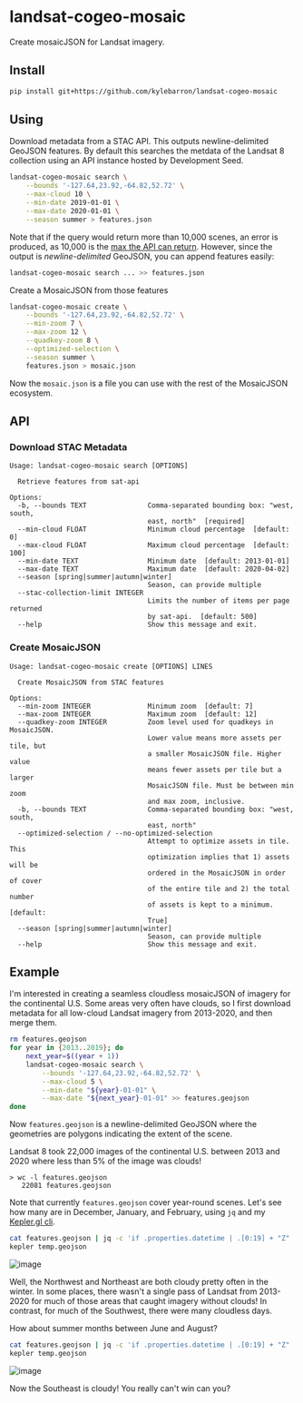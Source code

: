 # landsat-cogeo-mosaic

Create mosaicJSON for Landsat imagery.

## Install

```bash
pip install git+https://github.com/kylebarron/landsat-cogeo-mosaic
```

## Using

Download metadata from a STAC API. This outputs newline-delimited GeoJSON
features. By default this searches the metdata of the Landsat 8 collection using
an API instance hosted by Development Seed.

```bash
landsat-cogeo-mosaic search \
    --bounds '-127.64,23.92,-64.82,52.72' \
    --max-cloud 10 \
    --min-date 2019-01-01 \
    --max-date 2020-01-01 \
    --season summer > features.json
```

Note that if the query would return more than 10,000 scenes, an error is
produced, as 10,000 is the [max the API can
return](https://github.com/sat-utils/sat-api/issues/225). However, since the
output is _newline-delimited_ GeoJSON, you can append features easily:

```bash
landsat-cogeo-mosaic search ... >> features.json
```

Create a MosaicJSON from those features

```bash
landsat-cogeo-mosaic create \
    --bounds '-127.64,23.92,-64.82,52.72' \
    --min-zoom 7 \
    --max-zoom 12 \
    --quadkey-zoom 8 \
    --optimized-selection \
    --season summer \
    features.json > mosaic.json
```

Now the `mosaic.json` is a file you can use with the rest of the MosaicJSON
ecosystem.

## API

### Download STAC Metadata

```
Usage: landsat-cogeo-mosaic search [OPTIONS]

  Retrieve features from sat-api

Options:
  -b, --bounds TEXT               Comma-separated bounding box: "west, south,
                                  east, north"  [required]
  --min-cloud FLOAT               Minimum cloud percentage  [default: 0]
  --max-cloud FLOAT               Maximum cloud percentage  [default: 100]
  --min-date TEXT                 Minimum date  [default: 2013-01-01]
  --max-date TEXT                 Maximum date  [default: 2020-04-02]
  --season [spring|summer|autumn|winter]
                                  Season, can provide multiple
  --stac-collection-limit INTEGER
                                  Limits the number of items per page returned
                                  by sat-api.  [default: 500]
  --help                          Show this message and exit.
```

### Create MosaicJSON

```
Usage: landsat-cogeo-mosaic create [OPTIONS] LINES

  Create MosaicJSON from STAC features

Options:
  --min-zoom INTEGER              Minimum zoom  [default: 7]
  --max-zoom INTEGER              Maximum zoom  [default: 12]
  --quadkey-zoom INTEGER          Zoom level used for quadkeys in MosaicJSON.
                                  Lower value means more assets per tile, but
                                  a smaller MosaicJSON file. Higher value
                                  means fewer assets per tile but a larger
                                  MosaicJSON file. Must be between min zoom
                                  and max zoom, inclusive.
  -b, --bounds TEXT               Comma-separated bounding box: "west, south,
                                  east, north"
  --optimized-selection / --no-optimized-selection
                                  Attempt to optimize assets in tile. This
                                  optimization implies that 1) assets will be
                                  ordered in the MosaicJSON in order of cover
                                  of the entire tile and 2) the total number
                                  of assets is kept to a minimum.  [default:
                                  True]
  --season [spring|summer|autumn|winter]
                                  Season, can provide multiple
  --help                          Show this message and exit.
```

## Example

I'm interested in creating a seamless cloudless mosaicJSON of imagery for the
continental U.S. Some areas very often have clouds, so I first download metadata
for all low-cloud Landsat imagery from 2013-2020, and then merge them.

```bash
rm features.geojson
for year in {2013..2019}; do
    next_year=$((year + 1))
    landsat-cogeo-mosaic search \
        --bounds '-127.64,23.92,-64.82,52.72' \
        --max-cloud 5 \
        --min-date "${year}-01-01" \
        --max-date "${next_year}-01-01" >> features.geojson
done
```

Now `features.geojson` is a newline-delimited GeoJSON where the geometries are
polygons indicating the extent of the scene.

Landsat 8 took 22,000 images of the continental U.S. between 2013 and 2020 where
less than 5% of the image was clouds!

```
> wc -l features.geojson
   22081 features.geojson
```

Note that currently `features.geojson` cover year-round scenes. Let's see how
many are in December, January, and February, using `jq` and my [Kepler.gl
cli](https://github.com/kylebarron/keplergl_cli).

```bash
cat features.geojson | jq -c 'if .properties.datetime | .[0:19] + "Z" | fromdate | strftime("%m") | tonumber | select(. <= 2 or . >= 12) then . else empty end' > temp.geojson
kepler temp.geojson
```

![image](https://user-images.githubusercontent.com/15164633/78316235-660ec700-751c-11ea-8378-145a645868e0.png)

Well, the Northwest and Northeast are both cloudy pretty often in the winter. In
some places, there wasn't a single pass of Landsat from 2013-2020 for much of
those areas that caught imagery without clouds! In contrast, for much of the
Southwest, there were many cloudless days.

How about summer months between June and August?
```bash
cat features.geojson | jq -c 'if .properties.datetime | .[0:19] + "Z" | fromdate | strftime("%m") | tonumber | select(. >= 6 and . <= 8) then . else empty end' > temp.geojson
kepler temp.geojson
```

![image](https://user-images.githubusercontent.com/15164633/78316070-f3055080-751b-11ea-8e7c-a2985bab451c.png)

Now the Southeast is cloudy! You really can't win can you?
